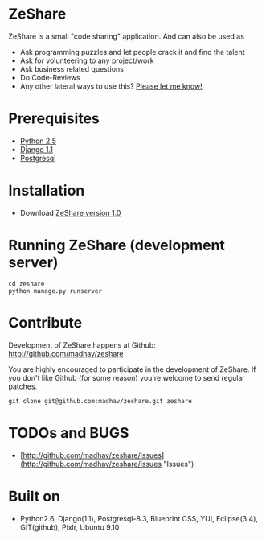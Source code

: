 # ZeShare #

ZeShare is a small "code sharing" application. And can also be used as

- Ask programming puzzles and let people crack it and find the talent
- Ask for volunteering to any project/work
- Ask business related questions
- Do Code-Reviews
- Any other lateral ways to use this? [Please let me know!](mailto:madhav.bnk@gmail.com "madhav.bnk@gmail.com")

# Prerequisites #

- [Python 2.5](http://python.org/ "Python")
- [Django 1.1](http://code.djangoproject.com/browser/django/tags/releases/1.1.1 "Django 1.1")
- [Postgresql](http://www.postgresql.org "Postgresql")

# Installation #

- Download [ZeShare version 1.0](http://github.com/madhav/zeshare/tarball/1.0 "ZeShare 1.0")

# Running ZeShare (development server) #

    cd zeshare
    python manage.py runserver

# Contribute #

Development of ZeShare happens at Github: http://github.com/madhav/zeshare

You are highly encouraged to participate in the development of ZeShare. If you don't like Github (for some reason) you're welcome to send regular patches.

    git clone git@github.com:madhav/zeshare.git zeshare

# TODOs and BUGS #

- [http://github.com/madhav/zeshare/issues](http://github.com/madhav/zeshare/issues "Issues")

# Built on #

- Python2.6, Django(1.1), Postgresql-8.3, Blueprint CSS, YUI, Eclipse(3.4), GIT(github), Pixlr, Ubuntu 9.10